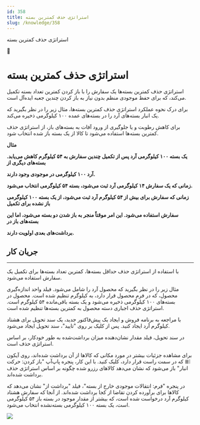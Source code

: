 ```yaml
---
id: 358
title: استراتژی حذف کمترین بسته
slug: /knowledge/358
---
```



 

استراتژی حذف کمترین بسته

 

 

📖

# استراتژی حذف کمترین بسته

استراتژی حذف کمترین بسته‌ها یک سفارش را با باز کردن کمترین تعداد بسته تکمیل می‌کند، که برای حفظ موجودی منظم بدون نیاز به باز کردن چندین جعبه ایده‌آل است.

برای درک نحوه عملکرد استراتژی حذف کمترین بسته‌ها، مثال زیر را در نظر بگیرید که یک انبار بسته‌های آرد را در بسته‌های عمده ۱۰۰ کیلوگرمی ذخیره می‌کند.

برای کاهش رطوبت و یا جلوگیری از ورود آفات به بسته‌های باز، از استراتژی حذف کمترین بسته‌ها استفاده می‌شود تا کالا از یک بسته باز شده انتخاب شود.

**مثال**

**یک بسته ۱۰۰ کیلوگرمی آرد پس از تکمیل چندین سفارش به ۵۴ کیلوگرم کاهش می‌یابد. بسته‌های دیگری از**

**آرد ۱۰۰ کیلوگرمی در موجودی وجود دارند.**

**زمانی که یک سفارش ۱۴ کیلوگرمی آرد ثبت می‌شود، بسته ۵۴ کیلوگرمی انتخاب می‌شود.**

**زمانی که سفارش برای بیش از ۵۴ کیلوگرم آرد ثبت می‌شود، از یک بسته ۱۰۰ کیلوگرمی باز نشده برای تکمیل**

**سفارش استفاده می‌شود. این امر موقتاً منجر به باز شدن دو بسته می‌شود، اما این بسته‌های باز در**

**برداشت‌های بعدی اولویت دارند.**

## **جریان کار**

---

با استفاده از استراتژی حذف حداقل بسته‌ها، کمترین تعداد بسته‌ها برای تکمیل یک سفارش استفاده می‌شود.

مثال زیر را در نظر بگیرید که محصول آرد را شامل می‌شود. فیلد واحد اندازه‌گیری محصول، که در فرم محصول قرار دارد، به کیلوگرم تنظیم شده است. محصول در بسته‌های ۱۰۰ کیلوگرمی ذخیره می‌شود و یک بسته باقی‌مانده ۵۴ کیلوگرم است. استراتژی حذف اجباری دسته محصول به کمترین بسته‌ها تنظیم شده است.

با مراجعه به برنامه فروش و ایجاد یک پیش‌فاکتور جدید، یک سند تحویل برای هشتاد کیلوگرم آرد ایجاد کنید. پس از کلیک بر روی "تایید"، سند تحویل ایجاد می‌شود.

در سند تحویل، فیلد مقدار نشان‌دهنده میزان برداشت‌شده به طور خودکار، بر اساس استراتژی حذف است.

برای مشاهده جزئیات بیشتر در مورد مکانی که کالاها از آن برداشت شده‌اند، روی آیکون ⦙≣ که در سمت راست قرار دارد، کلیک کنید. با این کار، پنجره پاپ‌آپ "باز کردن: حرکت انبار" باز می‌شود که نشان می‌دهد کالاهای رزرو شده چگونه بر اساس استراتژی حذف برداشت شده‌اند.

در پنجره "فرم: انتقالات موجودی خارج از بسته"، فیلد "برداشت از" نشان می‌دهد که کالاها برای برآورده کردن تقاضا از کجا برداشت شده‌اند. از آنجا که سفارش هشتاد کیلوگرم آرد درخواست شده است، که بیشتر از مقدار موجود در بسته باز ۵۴ کیلوگرمی است، یک بسته ۱۰۰ کیلوگرمی بسته‌نشده انتخاب می‌شود.

![](https://odoofarsi.com/web/image/7257-3ceb94c2/image.png?access_token=48fe1433-2e7c-497a-a862-2325aa0b371e)